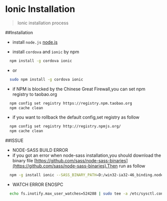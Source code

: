 Ionic Installation
================
> Ionic installation process

##Installation
* install `node.js`
[node.js](https://nodejs.org/dist/)

* install `cordova` and `ionic` by npm
```bash
  npm install -g cordova ionic
```
* or
```bash
  sudo npm install -g cordova ionic
```

* if NPM is blocked by the Chinese Great Firewall,you can set npm registry to taobao.org
```bash
  npm config set registry https://registry.npm.taobao.org
  npm cache clean
```

* if you want to rollback the default config,set registry as follow
```bash
  npm config set registry http://registry.npmjs.org/
  npm cache clean
```



##ISSUE
* NODE-SASS BUILD ERROR
* if you got an error when node-sass installation,you should download the binary file [https://github.com/sass/node-sass-binaries](https://github.com/sass/node-sass-binaries).Then run as follow
```bash
  npm -g install ionic --SASS_BINARY_PATH=D:/win32-ia32-46_binding.node
```

* WATCH ERROR ENOSPC
```bash
  echo fs.inotify.max_user_watches=524288 | sudo tee -a /etc/sysctl.conf && sudo sysctl -p
```
